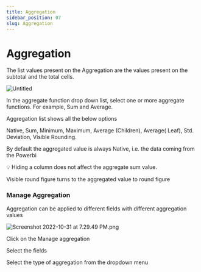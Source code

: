 ```yaml
---
title: Aggregation
sidebar_position: 07
slug: Aggregation
---
```

# Aggregation

The list values present on the Aggregation are the values present on the subtotal and the total cells. 

![Untitled](/img/Othertopic/Aggregation/Fig1.Aggregation.png)

In the aggregate function drop down list, select one or more aggregate functions. For example, Sum and Average.

Aggregation list shows all the below options

Native, Sum, Minimum, Maximum, Average (Children), Average( Leaf), Std. Deviation, Visible Rounding.

By default the aggregated value is always Native, i.e. the data coming from the Powerbi

<aside>
💡 Hiding a column does not affect the aggregate sum value.

</aside>

Visible round figure turns to the aggregated value to round figure

### Manage Aggregation

Aggregation can be applied to different fields with different aggregation values

![Screenshot 2022-10-31 at 7.29.49 PM.png](/img/Othertopic/Aggregation/Fig2.ManageAggregation.png)

Click on the Manage aggregation

Select the fields

Select the type of aggregation from the dropdown menu